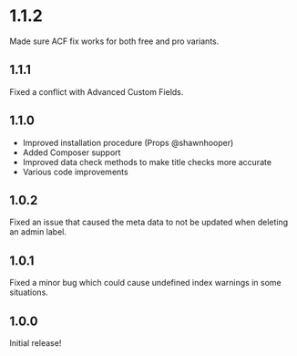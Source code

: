 # 1.1.2

Made sure ACF fix works for both free and pro variants.

## 1.1.1

Fixed a conflict with Advanced Custom Fields.

## 1.1.0

- Improved installation procedure (Props @shawnhooper)
- Added Composer support
- Improved data check methods to make title checks more accurate
- Various code improvements

## 1.0.2

Fixed an issue that caused the meta data to not be updated when deleting an admin label.

## 1.0.1

Fixed a minor bug which could cause undefined index warnings in some situations.

## 1.0.0

Initial release!
